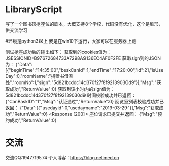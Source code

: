 # LibraryScript
写了一个图书馆抢座位的脚本，大概支持8个学校，代码没有优化，这个是雏形，供交流学习

#环境是python3以上
我是在win10下运行，大家可以在服务器上跑

测试抢座成功后的输出如下：
获取到的cookies值为：JSESSIONID=B97672684733A7298A9136EC4AF0F2FE
获取sign到的JSON为： {"Data":[{"beginTime":"14:35:00","beskCanId":1,"endTime":"17:20:00","id":21,"isUseDay":0,"roomName":"捐赠书借阅处","roomNo":1,"sign":"5d821bcddc14d370f27f8f92139030d9"}],"Msg":"获取成功","ReturnValue":0}
获取到该小时内的sign值为： 5d821bcddc14d370f27f8f92139030d9
时间校验成功并已返回： {"CanBaskID":"1","Msg":"认证通过","ReturnValue":0}
阅览室列表校验成功并已返回： {"Data":[{"usedayid":0,"usedayname":"2019-03-29"}],"Msg":"获取成功","ReturnValue":0}
<Response [200]>
座位请求已提交并返回： {"Msg":"预约成功","ReturnValue":0}


# 交流
交流QQ:1947719574
个人博客：https://blog.netimed.cn


